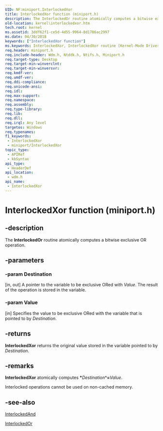 ```yaml
---
UID: NF:miniport.InterlockedXor
title: InterlockedXor function (miniport.h)
description: The InterlockedOr routine atomically computes a bitwise exclusive OR operation.
old-location: kernel\interlockedxor.htm
tech.root: kernel
ms.assetid: 3ddf62f1-ce5d-4d55-9964-8d1786ac2997
ms.date: 04/30/2018
keywords: ["InterlockedXor function"]
ms.keywords: InterlockedXor, InterlockedXor routine [Kernel-Mode Driver Architecture], k102_7b4b6df0-2179-4a6a-941d-5aaa95609cd8.xml, kernel.interlockedxor, wdm/InterlockedXor
req.header: miniport.h
req.include-header: Wdm.h, Ntddk.h, Ntifs.h, Miniport.h
req.target-type: Desktop
req.target-min-winverclnt: 
req.target-min-winversvr: 
req.kmdf-ver: 
req.umdf-ver: 
req.ddi-compliance: 
req.unicode-ansi: 
req.idl: 
req.max-support: 
req.namespace: 
req.assembly: 
req.type-library: 
req.lib: 
req.dll: 
req.irql: Any level
targetos: Windows
req.typenames: 
f1_keywords:
 - InterlockedXor
 - miniport/InterlockedXor
topic_type:
 - APIRef
 - kbSyntax
api_type:
 - HeaderDef
api_location:
 - wdm.h
api_name:
 - InterlockedXor
---
```


# InterlockedXor function (miniport.h)


## -description

The <b>InterlockedOr</b> routine atomically computes a bitwise exclusive OR operation.

## -parameters

### -param Destination 

[in, out]
A pointer to the variable to be exclusive ORed with <i>Value</i>. The result of the operation is stored in the variable.

### -param Value 

[in]
Specifies the value to be exclusive ORed with the variable that is pointed to by <i>Destination</i>.

## -returns

<b>InterlockedXor</b> returns the original value stored in the variable pointed to by <i>Destination</i>.

## -remarks

<b>InterlockedXor</b> atomically computes <b>*</b><i>Destination</i><b>^=</b><i>Value</i>. 

Interlocked operations cannot be used on non-cached memory.

## -see-also

<a href="https://docs.microsoft.com/windows-hardware/drivers/ddi/wdm/nf-wdm-interlockedand">InterlockedAnd</a>



<a href="https://docs.microsoft.com/windows-hardware/drivers/ddi/wdm/nf-wdm-interlockedor">InterlockedOr</a>

